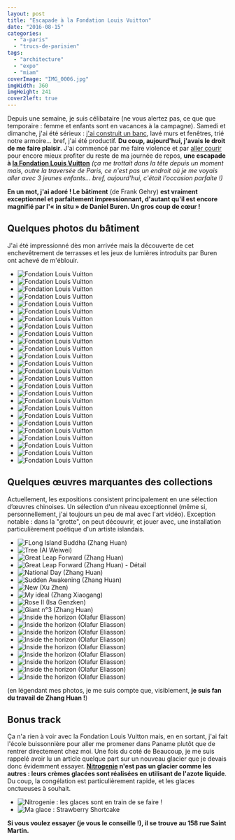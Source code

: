 ```yaml
---
layout: post
title: "Escapade à la Fondation Louis Vuitton"
date: "2016-08-15"
categories: 
  - "a-paris"
  - "trucs-de-parisien"
tags: 
  - "architecture"
  - "expo"
  - "miam"
coverImage: "IMG_0006.jpg"
imgWidth: 360
imgHeight: 241
cover2left: true
---
```


Depuis une semaine, je suis célibataire (ne vous alertez pas, ce que que temporaire : femme et enfants sont en vacances à la campagne). Samedi et dimanche, j'ai été sérieux : [j'ai construit un banc](/images/2016/08/IMG_6024.jpg), lavé murs et fenêtres, trié notre armoire... bref, j'ai été productif. **Du coup, aujourd'hui, j'avais le droit de me faire plaisir**. J'ai commencé par me faire violence et par [aller courir](https://www.runtastic.com/fr/utilisateurs/arnaud-malon/activites-sportives/1352039295) pour encore mieux profiter du reste de ma journée de repos, **une escapade à [la Fondation Louis Vuitton](http://www.fondationlouisvuitton.fr/)** _(ça me trottait dans la tête depuis un moment mais, outre la traversée de Paris, ce n'est pas un endroit où je me voyais aller avec 3 jeunes enfants... bref, aujourd'hui, c'était l'occasion parfaite !)_

**En un mot, j'ai adoré ! Le bâtiment** (de Frank Gehry) **est vraiment exceptionnel et parfaitement impressionnant, d'autant qu'il est encore magnifié par l'« in situ » de Daniel Buren. Un gros coup de cœur !**

## Quelques photos du bâtiment

J'ai été impressionné dès mon arrivée mais la découverte de cet enchevêtrement de terrasses et les jeux de lumières introduits par Buren ont achevé de m'éblouir.

<div id="fondation-slider" class="splide">
<div class="splide__track">
<ul class="splide__list">
<li class="splide__slide"><img src="/images/2016/08/IMG_0003.jpg" alt="Fondation Louis Vuitton"></li>
<li class="splide__slide"><img src="/images/2016/08/IMG_0002.jpg" alt="Fondation Louis Vuitton"></li>
<li class="splide__slide"><img src="/images/2016/08/IMG_0001.jpg" alt="Fondation Louis Vuitton"></li>
<li class="splide__slide"><img src="/images/2016/08/IMG_0006.jpg" alt="Fondation Louis Vuitton"></li>
<li class="splide__slide"><img src="/images/2016/08/IMG_0004.jpg" alt="Fondation Louis Vuitton"></li>
<li class="splide__slide"><img src="/images/2016/08/IMG_0011.jpg" alt="Fondation Louis Vuitton"></li>
<li class="splide__slide"><img src="/images/2016/08/IMG_0008.jpg" alt="Fondation Louis Vuitton"></li>
<li class="splide__slide"><img src="/images/2016/08/IMG_0005.jpg" alt="Fondation Louis Vuitton"></li>
<li class="splide__slide"><img src="/images/2016/08/IMG_0010.jpg" alt="Fondation Louis Vuitton"></li>
<li class="splide__slide"><img src="/images/2016/08/IMG_0012.jpg" alt="Fondation Louis Vuitton"></li>
<li class="splide__slide"><img src="/images/2016/08/IMG_0007.jpg" alt="Fondation Louis Vuitton"></li>
<li class="splide__slide"><img src="/images/2016/08/IMG_0009.jpg" alt="Fondation Louis Vuitton"></li>
<li class="splide__slide"><img src="/images/2016/08/IMG_0013.jpg" alt="Fondation Louis Vuitton"></li>
<li class="splide__slide"><img src="/images/2016/08/IMG_0021.jpg" alt="Fondation Louis Vuitton"></li>
<li class="splide__slide"><img src="/images/2016/08/IMG_0016.jpg" alt="Fondation Louis Vuitton"></li>
<li class="splide__slide"><img src="/images/2016/08/IMG_0026.jpg" alt="Fondation Louis Vuitton"></li>
<li class="splide__slide"><img src="/images/2016/08/IMG_0030.jpg" alt="Fondation Louis Vuitton"></li>
<li class="splide__slide"><img src="/images/2016/08/IMG_0045.jpg" alt="Fondation Louis Vuitton"></li>
<li class="splide__slide"><img src="/images/2016/08/IMG_0031.jpg" alt="Fondation Louis Vuitton"></li>
<li class="splide__slide"><img src="/images/2016/08/IMG_0033.jpg" alt="Fondation Louis Vuitton"></li>
<li class="splide__slide"><img src="/images/2016/08/IMG_0032.jpg" alt="Fondation Louis Vuitton"></li>
<li class="splide__slide"><img src="/images/2016/08/IMG_0040.jpg" alt="Fondation Louis Vuitton"></li>
<li class="splide__slide"><img src="/images/2016/08/IMG_0034.jpg" alt="Fondation Louis Vuitton"></li>
<li class="splide__slide"><img src="/images/2016/08/IMG_0042.jpg" alt="Fondation Louis Vuitton"></li>
<li class="splide__slide"><img src="/images/2016/08/IMG_0036.jpg" alt="Fondation Louis Vuitton"></li>
<li class="splide__slide"><img src="/images/2016/08/IMG_0043.jpg" alt="Fondation Louis Vuitton"></li>
</ul>
</div>
</div>

## Quelques œuvres marquantes des collections

Actuellement, les expositions consistent principalement en une sélection d’œuvres chinoises. Un sélection d'un niveau exceptionnel (même si, personnellement, j'ai toujours un peu de mal avec l'art vidéo). Exception notable : dans la "grotte", on peut découvrir, et jouer avec, une installation particulièrement poétique d'un artiste islandais.

<div id="collection-slider" class="splide">
<div class="splide__track">
<ul class="splide__list">
<li class="splide__slide"><img src="/images/2016/08/IMG_0015.jpg" alt="FLong Island Buddha (Zhang Huan)"></li>
<li class="splide__slide"><img src="/images/2016/08/IMG_0014.jpg" alt="Tree (Al Weiwei)"></li>
<li class="splide__slide"><img src="/images/2016/08/IMG_0025.jpg" alt="Great Leap Forward (Zhang Huan)"></li>
<li class="splide__slide"><img src="/images/2016/08/IMG_0020.jpg" alt="Great Leap Forward (Zhang Huan) - Détail"></li>
<li class="splide__slide"><img src="/images/2016/08/IMG_0024.jpg" alt="National Day (Zhang Huan)"></li>
<li class="splide__slide"><img src="/images/2016/08/IMG_0017.jpg" alt="Sudden Awakening  (Zhang Huan)"></li>
<li class="splide__slide"><img src="/images/2016/08/IMG_0027.jpg" alt="New (Xu Zhen)"></li>
<li class="splide__slide"><img src="/images/2016/08/IMG_0023.jpg" alt="My ideal (Zhang Xiaogang)"></li>
<li class="splide__slide"><img src="/images/2016/08/IMG_0022.jpg" alt="Rose II (Isa Genzken)"></li>
<li class="splide__slide"><img src="/images/2016/08/IMG_0018.jpg" alt="Giant n°3 (Zhang Huan)"></li>
<li class="splide__slide"><img src="/images/2016/08/IMG_0028.jpg" alt="Inside the horizon (Olafur Eliasson)"></li>
<li class="splide__slide"><img src="/images/2016/08/IMG_0019.jpg" alt="Inside the horizon (Olafur Eliasson)"></li>
<li class="splide__slide"><img src="/images/2016/08/IMG_0029.jpg" alt="Inside the horizon (Olafur Eliasson)"></li>
<li class="splide__slide"><img src="/images/2016/08/IMG_0038.jpg" alt="Inside the horizon (Olafur Eliasson)"></li>
<li class="splide__slide"><img src="/images/2016/08/IMG_0041.jpg" alt="Inside the horizon (Olafur Eliasson)"></li>
<li class="splide__slide"><img src="/images/2016/08/IMG_0044.jpg" alt="Inside the horizon (Olafur Eliasson)"></li>
<li class="splide__slide"><img src="/images/2016/08/IMG_0039.jpg" alt="Inside the horizon (Olafur Eliasson)"></li>
<li class="splide__slide"><img src="/images/2016/08/IMG_0037.jpg" alt="Inside the horizon (Olafur Eliasson)"></li>
<li class="splide__slide"><img src="/images/2016/08/IMG_0035.jpg" alt="Inside the horizon (Olafur Eliasson)"></li>
</ul>
</div>
</div>

(en légendant mes photos, je me suis compte que, visiblement, **je suis fan du travail de Zhang Huan !**)

## Bonus track

Ça n'a rien à voir avec la Fondation Louis Vuitton mais, en en sortant, j'ai fait l'école buissonnière pour aller me promener dans Paname plutôt que de rentrer directement chez moi. Une fois du coté de Beaucoup, je me suis rappelé avoir lu un article quelque part sur un nouveau glacier que je devais donc évidemment essayer. **[Nitrogenie](http://nitrogenie.fr/) n'est pas un glacier comme les autres : leurs crèmes glacées sont réalisées en utilisant de l'azote liquide**. Du coup, la congélation est particulièrement rapide, et les glaces onctueuses à souhait.


<div id="glace-slider" class="splide">
<div class="splide__track">
<ul class="splide__list">
<li class="splide__slide"><img src="/images/2016/08/IMG_6040-e1471287593680.jpg" alt="Nitrogenie : les glaces sont en train de se faire !"></li>
<li class="splide__slide"><img src="/images/2016/08/IMG_6045.jpg" alt="Ma glace : Strawberry Shortcake"></li>
</ul>
</div>
</div>

**Si vous voulez essayer (je vous le conseille !), il se trouve au 158 rue Saint Martin.**
